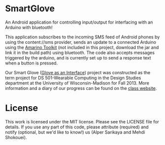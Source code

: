 SmartGlove
==========

An Android application for controlling input/output for interfacing with an Arduino with bluetooth!

This application subscribes to the incoming SMS feed of Android phones by using the content://sms provider, sends an update to a connected Arduino using the [Amarino Toolkit](http://www.amarino-toolkit.net/) (not included in this project, download the jar and link it in the build path) using bluetooth.  The code also accepts messages triggered by the arduino, and is currently set up to send a response text when a button is pressed.

Our Smart Glove ([Glove as an Interface](https://blogs.discovery.wisc.edu/wearablecomputing-13/category/projects/glove-as-an-interface/)) project was constructed as the term project for DS 501-Wearable Computing in the Design Studies department at the University of Wisconsin-Madison for Fall 2013.  More information and a diary of our progress can be found on the [class website](https://blogs.discovery.wisc.edu/wearablecomputing-13/).


License
==========
This work is licensed under the MIT license.  Please see the LICENSE file for details.  If you use any part of this code, please attribute (required) and notify (optional, but we'd like to know!) us (Alper Sarikaya and Mehdi Shokouei).
